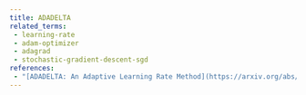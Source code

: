 ```yaml
---
title: ADADELTA
related_terms:
 - learning-rate
 - adam-optimizer
 - adagrad
 - stochastic-gradient-descent-sgd
references:
 - "[ADADELTA: An Adaptive Learning Rate Method](https://arxiv.org/abs/1212.5701)"
---
```

